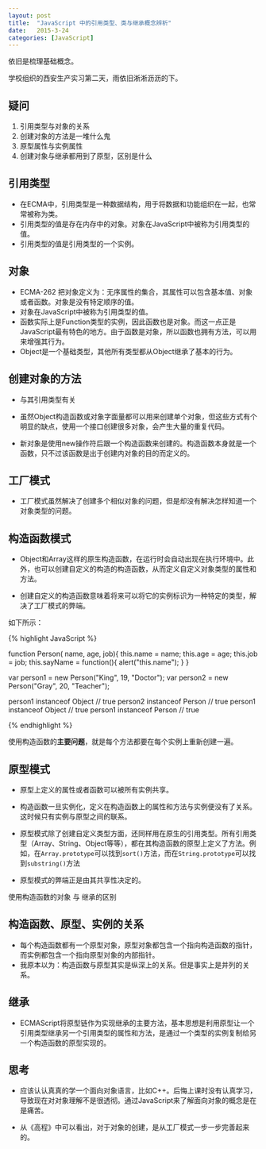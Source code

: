 ```yaml
---
layout: post
title:  "JavaScript 中的引用类型、类与继承概念辨析"
date:   2015-3-24
categories: [JavaScript]
---
```


依旧是梳理基础概念。

学校组织的西安生产实习第二天，雨依旧淅淅沥沥的下。


## 疑问

1. 引用类型与对象的关系
1. 创建对象的方法是一堆什么鬼
2. 原型属性与实例属性
2. 创建对象与继承都用到了原型，区别是什么

## 引用类型
- 在ECMA中，引用类型是一种数据结构，用于将数据和功能组织在一起，也常常被称为类。
- 引用类型的值是存在内存中的对象。对象在JavaScript中被称为引用类型的值。
- 引用类型的值是引用类型的一个实例。

## 对象

- ECMA-262 把对象定义为：无序属性的集合，其属性可以包含基本值、对象或者函数。对象是没有特定顺序的值。
- 对象在JavaScript中被称为引用类型的值。
- 函数实际上是Function类型的实例，因此函数也是对象。而这一点正是JavaScript最有特色的地方。由于函数是对象，所以函数也拥有方法，可以用来增强其行为。
- Object是一个基础类型，其他所有类型都从Object继承了基本的行为。

## 创建对象的方法

- 与其引用类型有关

- 虽然Object构造函数或对象字面量都可以用来创建单个对象，但这些方式有个明显的缺点，使用一个接口创建很多对象，会产生大量的重复代码。

- 新对象是使用new操作符后跟一个构造函数来创建的。构造函数本身就是一个函数，只不过该函数是出于创建内对象的目的而定义的。

## 工厂模式

- 工厂模式虽然解决了创建多个相似对象的问题，但是却没有解决怎样知道一个对象类型的问题。

## 构造函数模式

- Object和Array这样的原生构造函数，在运行时会自动出现在执行环境中。此外，也可以创建自定义的构造的构造函数，从而定义自定义对象类型的属性和方法。

- 创建自定义的构造函数意味着将来可以将它的实例标识为一种特定的类型，解决了工厂模式的弊端。

如下所示：

{% highlight JavaScript %}

function Person( name, age, job){
  this.name = name;
  this.age = age;
  this.job = job;
  this.sayName = function(){
    alert("this.name");
  }
}

var person1 = new Person("King", 19, "Doctor");
var person2 = new Person("Gray", 20, "Teacher");

person1 instanceof Object // true
person2 instanceof Person // true
person1 instanceof Object // true
person1 instanceof Person // true

{% endhighlight %}

使用构造函数的**主要问题**，就是每个方法都要在每个实例上重新创建一遍。

## 原型模式

- 原型上定义的属性或者函数可以被所有实例共享。

- 构造函数一旦实例化，定义在构造函数上的属性和方法与实例便没有了关系。这时候只有实例与原型之间的联系。

- 原型模式除了创建自定义类型方面，还同样用在原生的引用类型。所有引用类型（Array、String、Object等等），都在其构造函数的原型上定义了方法。例如，在`Array.prototype`可以找到`sort()`方法，而在`String.prototype`可以找到`substring()`方法

- 原型模式的弊端正是由其共享性决定的。

使用构造函数的对象 与 继承的区别

## 构造函数、原型、实例的关系

- 每个构造函数都有一个原型对象，原型对象都包含一个指向构造函数的指针，而实例都包含一个指向原型对象的内部指针。
- 我原本以为：构造函数与原型其实是纵深上的关系。但是事实上是并列的关系。

## 继承

- ECMAScript将原型链作为实现继承的主要方法，基本思想是利用原型让一个引用类型继承另一个引用类型的属性和方法，是通过一个类型的实例复制给另一个构造函数的原型实现的。

## 思考

- 应该认认真真的学一个面向对象语言，比如C++。后悔上课时没有认真学习，导致现在对对象理解不是很透彻。通过JavaScript来了解面向对象的概念是在是痛苦。

- 从《高程》中可以看出，对于对象的创建，是从工厂模式一步一步完善起来的。

